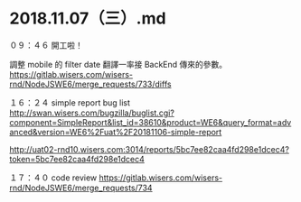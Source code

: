 # 2018.11.07（三）.md
０９：４６ 開工啦！

調整 mobile 的 filter date 翻譯一率接 BackEnd 傳來的參數。  
https://gitlab.wisers.com/wisers-rnd/NodeJSWE6/merge_requests/733/diffs  

１６：２４ simple report bug list  
http://swan.wisers.com/bugzilla/buglist.cgi?component=SimpleReport&list_id=38610&product=WE6&query_format=advanced&version=WE6%2Fuat%2F20181106-simple-report  

http://uat02-rnd10.wisers.com:3014/reports/5bc7ee82caa4fd298e1dcec4?token=5bc7ee82caa4fd298e1dcec4  

１７：４０ code review https://gitlab.wisers.com/wisers-rnd/NodeJSWE6/merge_requests/734  
